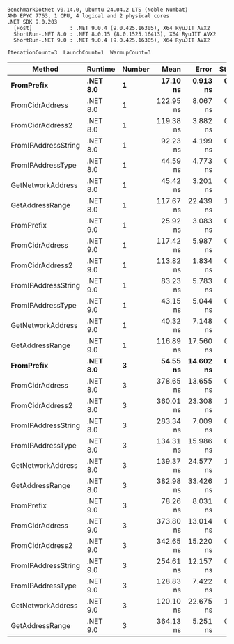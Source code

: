 ```

BenchmarkDotNet v0.14.0, Ubuntu 24.04.2 LTS (Noble Numbat)
AMD EPYC 7763, 1 CPU, 4 logical and 2 physical cores
.NET SDK 9.0.203
  [Host]            : .NET 9.0.4 (9.0.425.16305), X64 RyuJIT AVX2
  ShortRun-.NET 8.0 : .NET 8.0.15 (8.0.1525.16413), X64 RyuJIT AVX2
  ShortRun-.NET 9.0 : .NET 9.0.4 (9.0.425.16305), X64 RyuJIT AVX2

IterationCount=3  LaunchCount=1  WarmupCount=3  

```
| Method              | Runtime  | Number | Mean      | Error     | StdDev   | Min       | Max       | Gen0   | Allocated |
|-------------------- |--------- |------- |----------:|----------:|---------:|----------:|----------:|-------:|----------:|
| **FromPrefix**          | **.NET 8.0** | **1**      |  **17.10 ns** |  **0.913 ns** | **0.050 ns** |  **17.05 ns** |  **17.15 ns** | **0.0033** |      **56 B** |
| FromCidrAddress     | .NET 8.0 | 1      | 122.95 ns |  8.067 ns | 0.442 ns | 122.64 ns | 123.46 ns | 0.0067 |     112 B |
| FromCidrAddress2    | .NET 8.0 | 1      | 119.38 ns |  3.882 ns | 0.213 ns | 119.17 ns | 119.60 ns | 0.0067 |     112 B |
| FromIPAddressString | .NET 8.0 | 1      |  92.23 ns |  4.199 ns | 0.230 ns |  92.01 ns |  92.47 ns | 0.0033 |      56 B |
| FromIPAddressType   | .NET 8.0 | 1      |  44.59 ns |  4.773 ns | 0.262 ns |  44.28 ns |  44.76 ns | 0.0052 |      88 B |
| GetNetworkAddress   | .NET 8.0 | 1      |  45.42 ns |  3.201 ns | 0.175 ns |  45.23 ns |  45.57 ns | 0.0033 |      56 B |
| GetAddressRange     | .NET 8.0 | 1      | 117.67 ns | 22.439 ns | 1.230 ns | 116.91 ns | 119.09 ns | 0.0100 |     168 B |
| FromPrefix          | .NET 9.0 | 1      |  25.92 ns |  3.083 ns | 0.169 ns |  25.73 ns |  26.06 ns | 0.0033 |      56 B |
| FromCidrAddress     | .NET 9.0 | 1      | 117.42 ns |  5.987 ns | 0.328 ns | 117.10 ns | 117.76 ns | 0.0067 |     112 B |
| FromCidrAddress2    | .NET 9.0 | 1      | 113.82 ns |  1.834 ns | 0.101 ns | 113.70 ns | 113.89 ns | 0.0067 |     112 B |
| FromIPAddressString | .NET 9.0 | 1      |  83.23 ns |  5.783 ns | 0.317 ns |  82.86 ns |  83.42 ns | 0.0033 |      56 B |
| FromIPAddressType   | .NET 9.0 | 1      |  43.15 ns |  5.044 ns | 0.276 ns |  42.83 ns |  43.31 ns | 0.0052 |      88 B |
| GetNetworkAddress   | .NET 9.0 | 1      |  40.32 ns |  7.148 ns | 0.392 ns |  39.96 ns |  40.74 ns | 0.0033 |      56 B |
| GetAddressRange     | .NET 9.0 | 1      | 116.89 ns | 17.560 ns | 0.962 ns | 116.16 ns | 117.98 ns | 0.0100 |     168 B |
| **FromPrefix**          | **.NET 8.0** | **3**      |  **54.55 ns** | **14.602 ns** | **0.800 ns** |  **53.77 ns** |  **55.37 ns** | **0.0100** |     **168 B** |
| FromCidrAddress     | .NET 8.0 | 3      | 378.65 ns | 13.655 ns | 0.748 ns | 377.83 ns | 379.30 ns | 0.0200 |     336 B |
| FromCidrAddress2    | .NET 8.0 | 3      | 360.01 ns | 23.308 ns | 1.278 ns | 359.24 ns | 361.48 ns | 0.0200 |     336 B |
| FromIPAddressString | .NET 8.0 | 3      | 283.34 ns |  7.009 ns | 0.384 ns | 283.04 ns | 283.77 ns | 0.0100 |     168 B |
| FromIPAddressType   | .NET 8.0 | 3      | 134.31 ns | 15.986 ns | 0.876 ns | 133.74 ns | 135.32 ns | 0.0157 |     264 B |
| GetNetworkAddress   | .NET 8.0 | 3      | 139.37 ns | 24.577 ns | 1.347 ns | 137.84 ns | 140.39 ns | 0.0100 |     168 B |
| GetAddressRange     | .NET 8.0 | 3      | 382.98 ns | 33.426 ns | 1.832 ns | 380.86 ns | 384.12 ns | 0.0300 |     504 B |
| FromPrefix          | .NET 9.0 | 3      |  78.26 ns |  8.031 ns | 0.440 ns |  77.82 ns |  78.70 ns | 0.0100 |     168 B |
| FromCidrAddress     | .NET 9.0 | 3      | 373.80 ns | 13.014 ns | 0.713 ns | 373.24 ns | 374.60 ns | 0.0200 |     336 B |
| FromCidrAddress2    | .NET 9.0 | 3      | 342.65 ns | 15.220 ns | 0.834 ns | 341.71 ns | 343.30 ns | 0.0200 |     336 B |
| FromIPAddressString | .NET 9.0 | 3      | 254.61 ns | 12.157 ns | 0.666 ns | 253.96 ns | 255.29 ns | 0.0100 |     168 B |
| FromIPAddressType   | .NET 9.0 | 3      | 128.83 ns |  7.422 ns | 0.407 ns | 128.49 ns | 129.28 ns | 0.0157 |     264 B |
| GetNetworkAddress   | .NET 9.0 | 3      | 120.10 ns | 22.675 ns | 1.243 ns | 118.81 ns | 121.29 ns | 0.0100 |     168 B |
| GetAddressRange     | .NET 9.0 | 3      | 364.13 ns |  5.251 ns | 0.288 ns | 363.80 ns | 364.33 ns | 0.0300 |     504 B |
